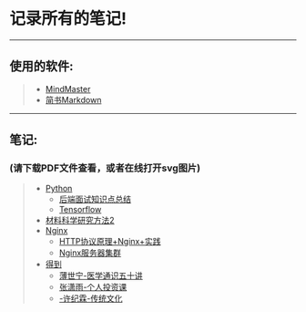 # 记录所有的笔记!
---
## 使用的软件: 
>- [MindMaster](https://www.edrawsoft.com/mindmaster/) 
>- [简书Markdown](https://www.jianshu.com/writer) 
---
## 笔记:
### (请下载PDF文件查看，或者在线打开svg图片) 
>- [Python](https://github.com/AYiXi/Learn-for-life/tree/master/Python) 
>    - [后端面试知识点总结](https://github.com/AYiXi/Learn-for-life/tree/master/Python/Python%20Interview(Backend)) 
>    - [Tensorflow](https://github.com/AYiXi/Learn-for-life/tree/master/Python/Tensorflow) 
>- [材料科学研究方法2](https://github.com/AYiXi/Learn-for-life/tree/master/%E6%9D%90%E6%96%99%E7%A7%91%E5%AD%A6%E7%A0%94%E7%A9%B6%E6%96%B9%E6%B3%952) 
>- [Nginx](https://github.com/AYiXi/Learn-for-life/tree/master/Nginx) 
>    - [HTTP协议原理+Nginx+实践](https://github.com/AYiXi/Learn-for-life/tree/master/Nginx/HTTP%E5%8D%8F%E8%AE%AE%E5%8E%9F%E7%90%86+Nginx+%E5%AE%9E%E8%B7%B5) 
>    - [Nginx服务器集群](https://github.com/AYiXi/Learn-for-life/tree/master/Nginx/Nginx%E6%9C%8D%E5%8A%A1%E5%99%A8%E9%9B%86%E7%BE%A4) 
>- [得到](https://github.com/AYiXi/Learn-for-life/tree/master/%E5%BE%97%E5%88%B0) 
>    - [薄世宁-医学通识五十讲](https://github.com/AYiXi/Learn-for-life/tree/master/%E5%BE%97%E5%88%B0/%E8%96%84%E4%B8%96%E5%AE%81-%E5%8C%BB%E5%AD%A6%E9%80%9A%E8%AF%86%E4%BA%94%E5%8D%81%E8%AE%B2)
>    - [张潇雨-个人投资课](https://github.com/AYiXi/Learn-for-life/blob/master/%E5%BE%97%E5%88%B0/%E5%BC%A0%E6%BD%87%E9%9B%A8-%E4%B8%AA%E4%BA%BA%E6%8A%95%E8%B5%84%E8%AF%BE.md)
>    - [-许纪霖-传统文化](https://github.com/AYiXi/Learn-for-life/blob/master/%E5%BE%97%E5%88%B0/%E8%AE%B8%E7%BA%AA%E9%9C%96-%E4%BC%A0%E7%BB%9F%E6%96%87%E5%8C%96/%E4%BC%A0%E7%BB%9F%E6%96%87%E5%8C%96-%E8%AE%B8%E7%BA%AA%E9%9C%96.pdf)

